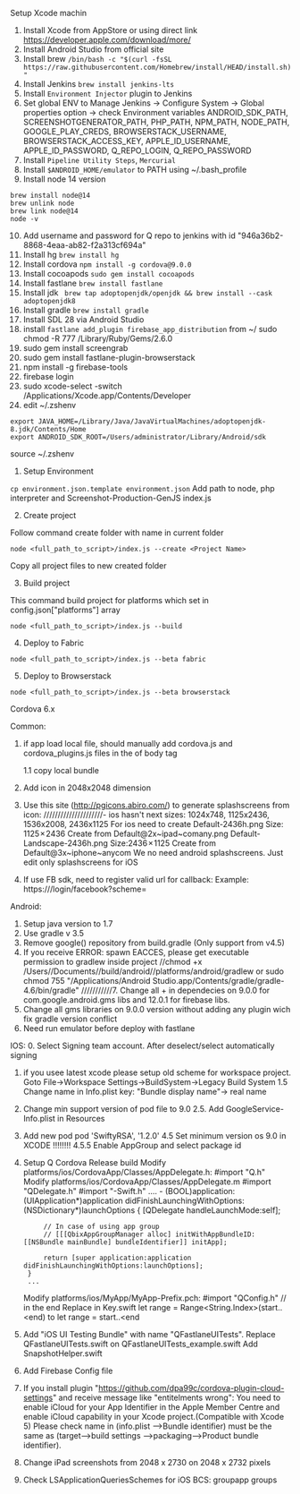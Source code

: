 Setup Xcode machin

1. Install Xcode from AppStore or using direct link https://developer.apple.com/download/more/
2. Install Android Studio from official site
3. Install brew ```/bin/bash -c "$(curl -fsSL https://raw.githubusercontent.com/Homebrew/install/HEAD/install.sh)"```
4. Install Jenkins ```brew install jenkins-lts```
5. Install ```Environment Injector``` plugin to Jenkins
6. Set global ENV to Manage Jenkins -> Configure System -> Global properties option -> check Environment variables
ANDROID_SDK_PATH, SCREENSHOTGENERATOR_PATH, PHP_PATH, NPM_PATH, NODE_PATH, GOOGLE_PLAY_CREDS, BROWSERSTACK_USERNAME, BROWSERSTACK_ACCESS_KEY, APPLE_ID_USERNAME, APPLE_ID_PASSWORD, Q_REPO_LOGIN, Q_REPO_PASSWORD
7. Install ```Pipeline Utility Steps```, ```Mercurial```
8. Install ```$ANDROID_HOME/emulator``` to PATH using ~/.bash_profile
9. Install node 14 version
```
brew install node@14
brew unlink node
brew link node@14
node -v
```
10. Add username and password for Q repo to jenkins with id "946a36b2-8868-4eaa-ab82-f2a313cf694a"
11. Install hg ```brew install hg```
12. Install cordova ```npm install -g cordova@9.0.0```
13. Install cocoapods ```sudo gem install cocoapods```
14. Install fastlane ```brew install fastlane```
15. Install jdk  ``` brew tap adoptopenjdk/openjdk && brew install --cask adoptopenjdk8```
16. Install gradle ```brew install gradle```
17. Install SDL 28 via Android Studio
18. install ```fastlane add_plugin firebase_app_distribution``` from ~/
sudo chmod -R 777 /Library/Ruby/Gems/2.6.0   
19. sudo gem install screengrab
20. sudo gem install fastlane-plugin-browserstack
21. npm install -g firebase-tools
22. firebase login
23. sudo xcode-select -switch /Applications/Xcode.app/Contents/Developer
24. edit ~/.zshenv
```
export JAVA_HOME=/Library/Java/JavaVirtualMachines/adoptopenjdk-8.jdk/Contents/Home
export ANDROID_SDK_ROOT=/Users/administrator/Library/Android/sdk
```
source ~/.zshenv

1. Setup Environment

```cp environment.json.template environment.json```
Add path to node, php interpreter and Screenshot-Production-GenJS index.js

2. Create project

Follow command create folder with name <Project Name> in current folder

```node <full_path_to_script>/index.js --create <Project Name>```
   
Copy all project files to new created folder

3. Build project

This command build project for platforms which set in config.json["platforms"] array

```node <full_path_to_script>/index.js --build```

4. Deploy to Fabric

```node <full_path_to_script>/index.js --beta fabric```

5. Deploy to Browserstack

```node <full_path_to_script>/index.js --beta browserstack```



Cordova 6.x

Common:
1. if app load local file, should manually add cordova.js and cordova_plugins.js files in the of body tag
    <script type="text/javascript" src="cordova.js"></script>
    <script type="text/javascript" src="js/index.js"></script>
    1.1 copy local bundle

2. Add icon in 2048x2048 dimension
2. Use this site (http://pgicons.abiro.com/) to generate splashscreens from icon:
    /////////////////////- ios hasn't next sizes: 1024x748, 1125x2436, 1536x2008, 2436x1125
    For ios need to create
    Default-2436h.png Size: 1125 × 2436 Create from Default@2x~ipad~comany.png
    Default-Landscape-2436h.png Size:2436 × 1125 Create from Default@3x~iphone~anycom
    We no need android splashscreens. Just edit only splashscreens for iOS
3. If use FB sdk, need to register valid url for callback:
    Example: https://<url>/login/facebook?scheme=<openurl>

Android:
1. Setup java version to 1.7
2. Use gradle v 3.5
3. Remove google() repository from build.gradle (Only support from v4.5)
6. If you receive ERROR: spawn EACCES, please get executable permission to gradlew inside project
   //chmod +x /Users/<username>/Documents/<project name>/build/android/<project name>/platforms/android/gradlew
   or
   sudo chmod 755 "/Applications/Android Studio.app/Contents/gradle/gradle-4.6/bin/gradle"
///////////7. Change all + in dependecies on 9.0.0 for com.google.android.gms libs and 12.0.1 for firebase libs.
9. Change all gms libraries on 9.0.0 version without adding any plugin wich fix gradle version conflict
10. Need run emulator before deploy with fastlane

IOS:
0. Select Signing team account. After deselect/select automatically signing
1. if you usee latest xcode please setup old scheme for workspace project.
Goto File->Workspace Settings->BuildSystem->Legacy Build System
1.5 Change name in Info.plist key: "Bundle display name"-> real name
2. Change min support version of pod file to 9.0
2.5. Add GoogleService-Info.plist in Resources
3. Add new pod pod 'SwiftyRSA', '1.2.0'
4.5 Set minimum version os 9.0 in XCODE !!!!!!!!
4.5.5 Enable AppGroup and select package id
5. Setup Q Cordova Release build
   Modify platforms/ios/CordovaApp/Classes/AppDelegate.h:
        #import "Q.h"
   Modify platforms/ios/CordovaApp/Classes/AppDelegate.m
        #import "QDelegate.h"
        #import "<Name>-Swift.h"
        ....
        - (BOOL)application:(UIApplication*)application didFinishLaunchingWithOptions:(NSDictionary*)launchOptions {
            [QDelegate handleLaunchMode:self];

            // In case of using app group
            // [[[QbixAppGroupManager alloc] initWithAppBundleID:[[NSBundle mainBundle] bundleIdentifier]] initApp];

            return [super application:application didFinishLaunchingWithOptions:launchOptions];
        }
        ...
   Modify platforms/ios/MyApp/MyApp-Prefix.pch:
        #import "QConfig.h" // in the end
   Replace in Key.swift
   let range = Range<String.Index>(start..<end)
   to
   let range = start..<end
4. Add "iOS UI Testing Bundle" with name "QFastlaneUITests".
Replace QFastlaneUITests.swift on QFastlaneUITests_example.swift
Add SnapshotHelper.swift

5. Add Firebase Config file
6. If you install plugin "https://github.com/dpa99c/cordova-plugin-cloud-settings" and receive message like "entitelments wrong":
    You need to enable iCloud for your App Identifier in the Apple Member Centre and enable iCloud capability in your Xcode project.(Compatible with Xcode 5)
    Please check name in (info.plist -->Bundle identifier) must be the same as (target-->build settings -->packaging-->Product bundle identifier).
7. Change iPad screenshots from 2048 x 2730 on 2048 x 2732 pixels
8. Check LSApplicationQueriesSchemes for iOS
    BCS:
    groupapp
    groups
